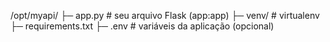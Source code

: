 

/opt/myapi/
├─ app.py              # seu arquivo Flask (app:app)
├─ venv/               # virtualenv
├─ requirements.txt
├─ .env                # variáveis da aplicação (opcional)